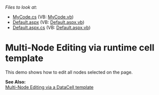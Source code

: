 <!-- default file list -->
*Files to look at*:

* [MyCode.cs](./CS/WebSite/App_Code/MyCode.cs) (VB: [MyCode.vb](./VB/WebSite/App_Code/MyCode.vb))
* [Default.aspx](./CS/WebSite/Default.aspx) (VB: [Default.aspx.vb](./VB/WebSite/Default.aspx.vb))
* [Default.aspx.cs](./CS/WebSite/Default.aspx.cs) (VB: [Default.aspx.vb](./VB/WebSite/Default.aspx.vb))
<!-- default file list end -->
# Multi-Node Editing via runtime cell template


<p>This demo shows how to edit all nodes selected on the page.</p><p><strong>See Also:</strong><br />
<a href="https://www.devexpress.com/Support/Center/p/E1314">Multi-Node Editing via a DataCell template</a></p>

<br/>


